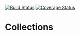 [![Build Status](https://travis-ci.org/hjerichen/collections.svg?branch=master)](https://travis-ci.org/hjerichen/collections)
[![Coverage Status](https://coveralls.io/repos/github/hjerichen/collections/badge.svg?branch=master)](https://coveralls.io/github/hjerichen/collections?branch=master)

# Collections